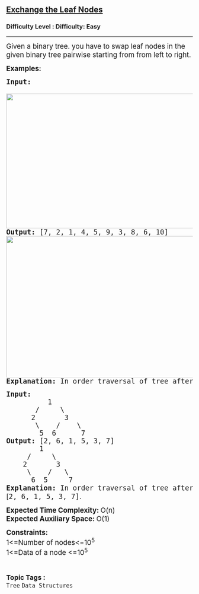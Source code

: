 <h2><a href="https://www.geeksforgeeks.org/problems/exchange-the-leaf-nodes/1?page=1&difficulty=Easy&status=unsolved&sortBy=latest">Exchange the Leaf Nodes</a></h2><h3>Difficulty Level : Difficulty: Easy</h3><hr><div class="problems_problem_content__Xm_eO"><p><span style="font-size: 14pt;">Given a binary tree. you have to swap leaf nodes in the given binary tree pairwise starting from from left to right.</span></p>
<p><span style="font-size: 14pt;"><strong>Examples:</strong></span></p>
<pre><span style="font-size: 14pt;"><strong>Input:</strong> 

<img style="height: 363px; width: 583px;" src="https://contribute.geeksforgeeks.org/wp-content/uploads/swap1.png" alt="">
<strong>Output:</strong> [7, 2, 1, 4, 5, 9, 3, 8, 6, 10]&nbsp;
<img style="height: 381px; width: 602px;" src="https://contribute.geeksforgeeks.org/wp-content/uploads/swap2.png" alt="">
<strong>Explanation: </strong>In order traversal of tree after swapping nodes is [7, 2, 1, 4, 5, 9, 3, 8, 6, 10].</span></pre>
<pre><span style="font-size: 14pt;"><strong>Input: </strong>
          1
       /     \
      2       3
       \    /    \
        5  6      7
<strong>Output:</strong> [2, 6, 1, 5, 3, 7]
        1
     /     \
    2       3
     \    /   \
      6  5     7 <br><strong>Explanation:&nbsp;</strong>In order traversal of tree after swapping nodes is<span style="font-family: -apple-system, BlinkMacSystemFont, 'Segoe UI', Roboto, Oxygen, Ubuntu, Cantarell, 'Open Sans', 'Helvetica Neue', sans-serif; white-space: normal;">&nbsp;[</span>2, 6, 1, 5, 3, 7]<span style="font-family: -apple-system, BlinkMacSystemFont, 'Segoe UI', Roboto, Oxygen, Ubuntu, Cantarell, 'Open Sans', 'Helvetica Neue', sans-serif; white-space: normal;">.</span></span></pre>
<p><span style="font-size: 14pt;"><strong>Expected Time Complexity: </strong>O(n)<br><strong>Expected Auxiliary Space: </strong>O(1)</span></p>
<p><span style="font-size: 14pt;"><strong>Constraints:</strong><br>1&lt;=Number of nodes&lt;=10<sup>5</sup><br>1&lt;=Data of a node &lt;=10<sup>5</sup></span></p></div><br><p><span style=font-size:18px><strong>Topic Tags : </strong><br><code>Tree</code>&nbsp;<code>Data Structures</code>&nbsp;